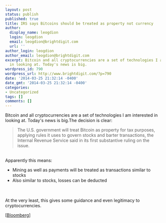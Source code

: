 ```yaml
---
layout: post
status: publish
published: true
title: IRS says Bitcoins should be treated as property not currency
author:
  display_name: leogdion
  login: leogdion
  email: leogdion@brightdigit.com
  url: ''
author_login: leogdion
author_email: leogdion@brightdigit.com
excerpt: Bitcoin and all cryptocurrencies are a set of technologies I am interested
  in looking at. Today's news is big.
wordpress_id: 790
wordpress_url: http://www.brightdigit.com/?p=790
date: '2014-03-25 21:32:14 -0400'
date_gmt: '2014-03-25 21:32:14 -0400'
categories:
- Uncategorized
tags: []
comments: []
---
```

<p>Bitcoin and all cryptocurrencies are a set of technologies I am interested in looking at. Today's news is big.<a id="more"></a><a id="more-790"></a>The decision is clear:</p>
<blockquote><p>The U.S. government will treat Bitcoin as property for tax purposes, applying rules it uses to govern stocks and barter transactions, the Internal Revenue Service said in its first substantive ruling on the issue.</blockquote><br />
Apparently this means:</p>
<ul>
<li>Mining as well as payments will be treated as transactions similar to stocks</li>
<li>Also similar to stocks, losses can be deducted</li><br />
</ul><br />
At the very least, this gives some guidance and even legitimacy to cryptocurrencies.</p>
<p>[<a href="http:&#47;&#47;www.bloomberg.com&#47;news&#47;2014-03-25&#47;bitcoin-is-property-not-currency-in-tax-system-irs-says.html" target="_blank">Bloomberg</a>]</p>
